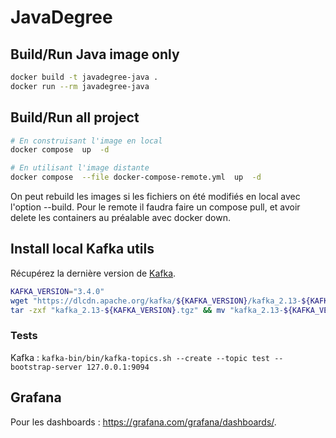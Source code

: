 # JavaDegree

## Build/Run Java image only

```bash
docker build -t javadegree-java .
docker run --rm javadegree-java
```

## Build/Run all project

```bash
# En construisant l'image en local
docker compose  up  -d

# En utilisant l'image distante
docker compose  --file docker-compose-remote.yml  up  -d
```

On peut rebuild les images si les fichiers on été modifiés en local avec l'option --build. Pour le remote il faudra faire un compose pull, et avoir delete les containers au préalable avec docker down.

## Install local Kafka utils

Récupérez la dernière version de [Kafka](https://dlcdn.apache.org/kafka/).

```bash
KAFKA_VERSION="3.4.0"
wget "https://dlcdn.apache.org/kafka/${KAFKA_VERSION}/kafka_2.13-${KAFKA_VERSION}.tgz"
tar -zxf "kafka_2.13-${KAFKA_VERSION}.tgz" && mv "kafka_2.13-${KAFKA_VERSION}" "kafka-bin" && rm -rf "kafka_2.13-${KAFKA_VERSION}.tgz"
```

### Tests

Kafka : `kafka-bin/bin/kafka-topics.sh --create --topic test --bootstrap-server 127.0.0.1:9094`

## Grafana

Pour les dashboards : <https://grafana.com/grafana/dashboards/>.
